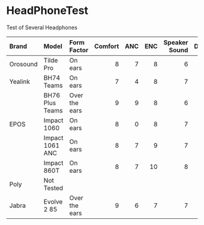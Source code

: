 # HeadPhoneTest
Test of Several Headphones

| Brand | Model | Form Factor | Comfort | ANC | ENC | Speaker Sound | Durability | Audio Files | Audio Files |
| :---- | :---- | :---------- | ------: | ---: | ---: | ------------: | ---------: | :------ | :------ |
| Orosound | Tilde Pro       | On ears       | 8 | 7 | 8 | 6 | 7 | NoisyEnvTest                                                                                       | [Background Music Test](https://github.com/dm1090/HeadPhoneTest/blob/main/OrosoundTildeProNoisyEnvironmentTest.wav) |
| Yealink  | BH74 Teams      | On ears       | 7 | 4 | 8 | 7 | 7 | [NoisyEnvTest](https://github.com/dm1090/HeadPhoneTest/blob/main/YealinkBH74NoisyEnvironmentTest.wav) | |
|          | BH76 Plus Teams | Over the ears | 9 | 9 | 8 | 6 | 9 | [NoisyEnvTest](https://github.com/dm1090/HeadPhoneTest/blob/main/YealinkBH76PlusNoisyEnvironmentTest.wav) | [Background Music Test](https://github.com/dm1090/HeadPhoneTest/blob/main/YealinkBH76PlusTeamsVeryNoisyEnvironmentTest.wav) |
| EPOS     | Impact 1060     | On ears       | 8 | 0 | 8 | 7 | 8 | [NoisyEnvTest](https://github.com/dm1090/HeadPhoneTest/blob/main/EPOSImpact1060NoisyEnvironmentTest.wav) | |
|          | Impact 1061 ANC | On ears       | 8 | 7 | 9 | 7 | 8 | NoisyEnvTest | [Background Music Test](https://github.com/dm1090/HeadPhoneTest/blob/main/EPOS1061ANCVeryNoisyEnvironmentTest.wav) | |
|          | Impact 860T     | On ears       | 8 | 7 | 10| 8 | 8 | [NoisyEnvTest](https://github.com/dm1090/HeadPhoneTest/blob/main/EPOS860TVeryNoisyEnvironmentTest.wav) | [Background Music Test](https://github.com/dm1090/HeadPhoneTest/blob/main/EPOS860TVeryNoisyEnvironmentTest2.wav) |
| Poly     | Not Tested      |               |   |   |   |   |   | | |
| Jabra    | Evolve 2 85     | Over the ears | 9 | 6 | 7 | 7 | 8 | [NoisyEnvTest](https://github.com/dm1090/HeadPhoneTest/blob/main/JabraEvolve2-85NoisyEnvironmentTest.wav) | |
